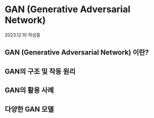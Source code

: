 # GAN (Generative Adversarial Network)

2023.12.10 작성중

## GAN (Generative Adversarial Network) 이란?

## GAN의 구조 및 작동 원리

## GAN의 활용 사례

## 다양한 GAN 모델